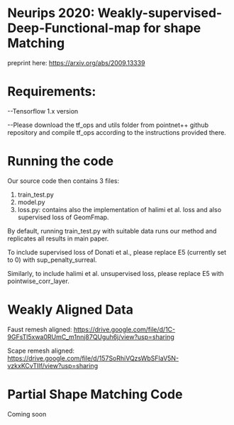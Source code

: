 # Neurips 2020: Weakly-supervised-Deep-Functional-map for shape Matching
 preprint here: https://arxiv.org/abs/2009.13339

# Requirements:
--Tensorflow 1.x version

--Please download the tf_ops and utils folder from pointnet++ github repository and compile tf_ops according to the instructions provided there.

# Running the code
Our source code then contains 3 files:
1) train_test.py
2) model.py
3) loss.py: contains also the implementation of halimi et al. loss and also supervised loss of GeomFmap.

By default, running train_test.py with suitable data runs our method and replicates all results in main paper. 

To include supervised loss of Donati et al., please replace E5 (currently set to 0) with sup_penalty_surreal. 

Similarly, to include halimi et al. unsupervised loss, please replace E5 with pointwise_corr_layer.


# Weakly Aligned Data
Faust remesh aligned: https://drive.google.com/file/d/1C-9GFsTl5xwa0RUmC_m1nnj87QUguh6j/view?usp=sharing

Scape remesh aligned: https://drive.google.com/file/d/157SoRhiVQzsWbSFlaV5N-vzkxKCvTIlf/view?usp=sharing

# Partial Shape Matching Code

Coming soon



